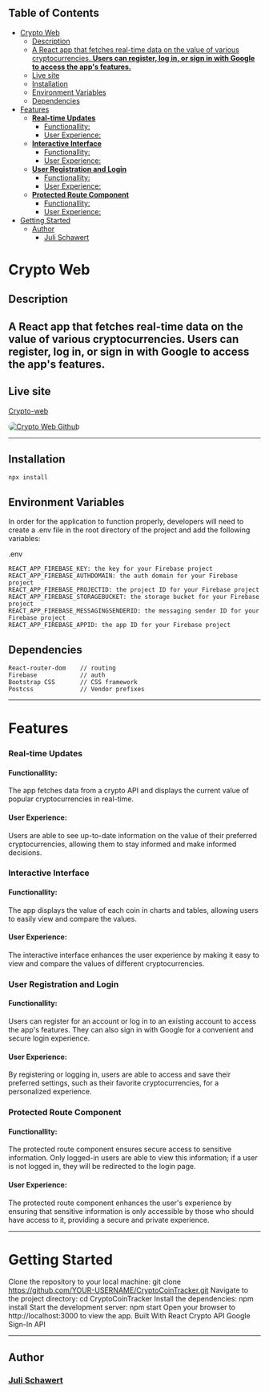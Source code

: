 ## Table of Contents

- [Crypto Web](#crypto-web)
  - [Description](#description)
  - [A React app that fetches real-time data on the value of various cryptocurrencies. **Users can register, log in, or sign in with Google to access the app's features.**](#a-react-app-that-fetches-real-time-data-on-the-value-of-various-cryptocurrencies-users-can-register-log-in-or-sign-in-with-google-to-access-the-apps-features)
  - [Live site](#live-site)
  - [Installation](#installation)
  - [Environment Variables](#environment-variables)
  - [Dependencies](#dependencies)
- [Features](#features)
    - [**Real-time Updates**](#real-time-updates)
      - [Functionallity:](#functionallity)
      - [User Experience:](#user-experience)
    - [**Interactive Interface**](#interactive-interface)
      - [Functionallity:](#functionallity-1)
      - [User Experience:](#user-experience-1)
    - [**User Registration and Login**](#user-registration-and-login)
      - [Functionallity:](#functionallity-2)
      - [User Experience:](#user-experience-2)
    - [**Protected Route Component**](#protected-route-component)
      - [Functionallity:](#functionallity-3)
      - [User Experience:](#user-experience-3)
- [Getting Started](#getting-started)
  - [Author](#author)
    - [Juli Schawert](#juli-schawert)

# Crypto Web

## Description

## A React app that fetches real-time data on the value of various cryptocurrencies. **Users can register, log in, or sign in with Google to access the app's features.**

## Live site

[Crypto-web](https://cryptocoin-web.netlify.app/)

<a href="https://cryptocoin-web.netlify.app/"><img src="https://i.imgur.com/6CHz3DG.png" alt="Crypto Web Github" border="0" style="border-radius: 20px"></a>

---

## Installation

```
npx install
```

## Environment Variables

In order for the application to function properly, developers will need to create a .env file in the root directory of the project and add the following variables:

.env

```
REACT_APP_FIREBASE_KEY: the key for your Firebase project
REACT_APP_FIREBASE_AUTHDOMAIN: the auth domain for your Firebase project
REACT_APP_FIREBASE_PROJECTID: the project ID for your Firebase project
REACT_APP_FIREBASE_STORAGEBUCKET: the storage bucket for your Firebase project
REACT_APP_FIREBASE_MESSAGINGSENDERID: the messaging sender ID for your Firebase project
REACT_APP_FIREBASE_APPID: the app ID for your Firebase project
```

## Dependencies

```
React-router-dom    // routing
Firebase            // auth
Bootstrap CSS       // CSS framework
Postcss             // Vendor prefixes
```

---

# Features

### **Real-time Updates**

#### Functionallity:

The app fetches data from a crypto API and displays the current value of popular cryptocurrencies in real-time.

#### User Experience:

Users are able to see up-to-date information on the value of their preferred cryptocurrencies, allowing them to stay informed and make informed decisions.

### **Interactive Interface**

#### Functionallity:

The app displays the value of each coin in charts and tables, allowing users to easily view and compare the values.

#### User Experience:

The interactive interface enhances the user experience by making it easy to view and compare the values of different cryptocurrencies.

### **User Registration and Login**

#### Functionallity:

Users can register for an account or log in to an existing account to access the app's features. They can also sign in with Google for a convenient and secure login experience.

#### User Experience:

By registering or logging in, users are able to access and save their preferred settings, such as their favorite cryptocurrencies, for a personalized experience.

### **Protected Route Component**

#### Functionallity:

The protected route component ensures secure access to sensitive information. Only logged-in users are able to view this information; if a user is not logged in, they will be redirected to the login page.

#### User Experience:

The protected route component enhances the user's experience by ensuring that sensitive information is only accessible by those who should have access to it, providing a secure and private experience.

---

# Getting Started

Clone the repository to your local machine: git clone https://github.com/YOUR-USERNAME/CryptoCoinTracker.git
Navigate to the project directory: cd CryptoCoinTracker
Install the dependencies: npm install
Start the development server: npm start
Open your browser to http://localhost:3000 to view the app.
Built With
React
Crypto API
Google Sign-In API

---

## Author

### [Juli Schawert](https://github.com/julischa)
